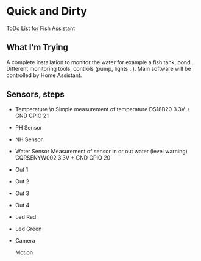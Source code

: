 # Quick and Dirty
ToDo List for Fish Assistant

## What I’m Trying
A complete installation to monitor the water for example a fish tank, pond...
Different monitoring tools, controls (pump, lights...). 
Main software will be controlled by Home Assistant.

## Sensors, steps
- Temperature \n
  Simple measurement of temperature
  DS18B20
  3.3V + GND
  GPIO 21

- PH Sensor

- NH Sensor

- Water Sensor
  Measurement of sensor in or out water (level warning)
  CQRSENYW002
  3.3V + GND
  GPIO 20

- Out 1

- Out 2

- Out 3

- Out 4

- Led Red

- Led Green

- Camera

  Motion
  
